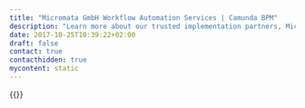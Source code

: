 ```yaml
---
title: "Micromata GmbH Workflow Automation Services | Camunda BPM"
description: "Learn more about our trusted implementation partners, Micromata GmbH. Camunda is the leader for workflow automation & business process management. Get your 30 day trial today."
date: 2017-10-25T10:39:22+02:00
draft: false
contact: true
contacthidden: true
mycontent: static
---
```

{{<partner-single
company="Micromata GmbH"
type="si"
website="https://www.micromata.de"
countrycode="DE"
city="Kassel"
description="Wir sind Micromata. Seit 1997 entwickeln wir passgenaue Softwarelösungen für große Unternehmen aus den Bereichen Logistik, Automotive, Medizintechnik, Energie und Rohstoffgewinnung. Dabei vereinen wir langjährige Erfahrung mit großem technischen Know-how und Hingabe an die Sache. So entsteht Software, die nicht nur ihrem jeweiligen Anwendungsfall gerecht wird, sondern erheblich zum Erfolg unserer Kunden beiträgt."
siregion="na,latam,emea,apac"
level="basic"
logo="//images.ctfassets.net/vpidbgnakfvf/4oJ3tyFKtqAaQ6mcgowyUs/fba48fa6a3f49e4b4a0d9c0d5af12d1f/micromata_gmbh_logo.svg">}}